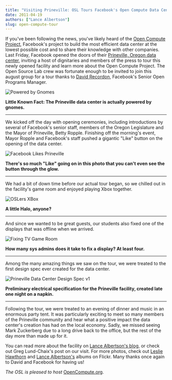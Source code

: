 ```yaml
---
title: "Visiting Prineville: OSL Tours Facebook's Open Compute Data Center"
date: 2011-04-19
authors: ["Lance Albertson"]
slug: open-compute-tour
---
```


If you've been following the news, you've likely heard of the [Open Compute Project](http://opencompute.org/),
Facebook's project to build the most efficient data center at the lowest possible cost and to share their knowledge with
other companies. Last Friday, Facebook opened the doors of their
[Prineville, Oregon data center](https://www.facebook.com/prinevilledatacenter), inviting a host of dignitaries and
members of the press to tour this newly opened facility and learn more about the Open Compute Project. The Open Source
Lab crew was fortunate enough to be invited to join this august group for a tour thanks to
[David Recordon](http://davidrecordon.com/), Facebook's Senior Open Programs Manager.

![Powered by Gnomes](/images/Powered_by_Gnomes.jpg#center)

**Little Known Fact: The Prineville data center is actually powered by gnomes.**

---

We kicked off the day with opening ceremonies, including introductions by several of Facebook's senior staff, members of
the Oregon Legislature and the Mayor of Prineville, Betty Ropple. Finishing off the morning's event, Mayor Ropple and
Facebook's staff pushed a gigantic "Like" button on the opening of the data center.

![Facebook Likes Prineville](/images/Facebook_Likes_Prineville.jpg#center)

**There's so much "Like" going on in this photo that you can't even see the button through the glow.**

---

We had a bit of down time before our actual tour began, so we chilled out in the facility's game room and enjoyed
playing Xbox together.

![OSLers XBox](/images/OSLers_XBOX.jpg#center)

**A little Halo, anyone?**

---

And since we wanted to be great guests, our students also fixed one of the displays that was offline when we arrived.

![Fixing TV Game Room](/images/Fixing_TV_Game_Room.jpg#center)

**How many sys admins does it take to fix a display? At least four.**

---

Among the many amazing things we saw on the tour, we were treated to the first design spec ever created for the data
center.

![Prineville Data Center Design Spec v1](/images/Prineville_Data_Center_Design_Spec_v1.jpg#center)

**Preliminary electrical specification for the Prineville facility, created late one night on a napkin.**

---

Following the tour, we were treated to an evening of dinner and music in an enormous party tent. It was particularly
exciting to meet so many members of the Prineville community and hear what a positive impact the data center's creation
has had on the local economy. Sadly, we missed seeing Mark Zuckerberg due to a long drive back to the office, but the
rest of the day more than made up for it.

You can read more about the facility on
[Lance Albertson's blog](http://www.lancealbertson.com/2011/04/facebook-prineville-datacenter/), or check out Greg
Lund-Chaix's post on our visit. For more photos, check out
[Leslie Hawthorn](http://www.flickr.com/photos/lesliehawthorn/sets/72157626533387248/) and
[Lance Albertson's](http://www.flickr.com/photos/ramereth/sets/72157626388292459/) albums on Flickr. Many thanks once
again to David and Facebook for having us!

_The OSL is pleased to host_ [OpenCompute.org](http://opencompute.org/).
